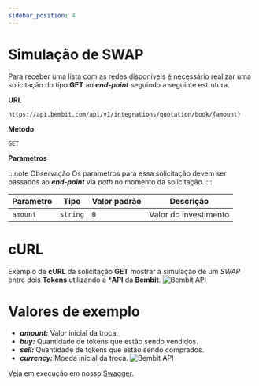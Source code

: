 ```yaml
---
sidebar_position: 4
---
```


# Simulação de SWAP

Para receber uma lista com as redes disponiveis é necessário realizar uma solicitação do tipo **GET** ao ***end-point*** seguindo a seguinte estrutura.

**URL**
```
https://api.bembit.com/api/v1/integrations/quotation/book/{amount}
``` 

**Método**

```
GET
```

**Parametros** 

:::note Observação
Os parametros para essa solicitação devem ser passados ao ***end-point*** via *path* no momento da solicitação.
:::


| Parametro | Tipo | Valor padrão | Descrição |
| --------- | ---- | ------------ | --------- |
| `amount` | `string` | `0` | Valor do investimento |

# cURL

Exemplo de **cURL** da solicitação **GET** mostrar a simulação de um *SWAP* entre dois **Tokens** utilizando a ***API** da **Bembit**.
![Bembit API](/img/bembit_api_swap_value_curl.png "cURL")

# Valores de exemplo

- ***amount:*** Valor inicial da troca.
- ***buy:*** Quantidade de tokens que estão sendo vendidos.
- ***sell:*** Quantidade de tokens que estão sendo comprados.
- ***currency:*** Moeda inicial da troca.
![Bembit API](/img/bembit_api_swap_value_example_values.png "cURL")

Veja em execução em nosso [Swagger](https://api.bembit.com/docs/#/Quotation/get_quotation_book__amount_).